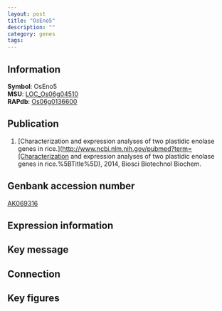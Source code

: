 ```yaml
---
layout: post
title: "OsEno5"
description: ""
category: genes
tags: 
---
```


## Information
__Symbol__: OsEno5  
__MSU__: [LOC_Os06g04510](http://rice.plantbiology.msu.edu/cgi-bin/ORF_infopage.cgi?orf=LOC_Os06g04510)  
__RAPdb__: [Os06g0136600](http://rapdb.dna.affrc.go.jp/viewer/gbrowse_details/irgsp1?name=Os06g0136600)  

## Publication
1. [Characterization and expression analyses of two plastidic enolase genes in rice.](http://www.ncbi.nlm.nih.gov/pubmed?term=(Characterization and expression analyses of two plastidic enolase genes in rice.%5BTitle%5D), 2014, Biosci Biotechnol Biochem.

## Genbank accession number
[AK069316](http://www.ncbi.nlm.nih.gov/nuccore/AK069316)

## Expression information

## Key message

## Connection

## Key figures


